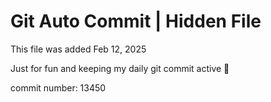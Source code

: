# Git Auto Commit | Hidden File

This file was added Feb 12, 2025

Just for fun and keeping my daily git commit active 🤪

commit number: 13450
